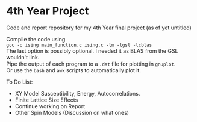 # 4th Year Project
Code and report repository for my 4th Year final project (as of yet untitled)

Compile the code using\
`gcc -o ising main_function.c ising.c -lm -lgsl -lcblas`\
The last option is possibly optional. I needed it as BLAS from the GSL wouldn't link.\
Pipe the output of each program to a `.dat` file for plotting in `gnuplot`.\
Or use the `bash` and `awk` scripts to automatically plot it.

To Do List:
- XY Model Susceptibility, Energy, Autocorrelations.
- Finite Lattice Size Effects
- Continue working on Report
- Other Spin Models (Discussion on what ones)

